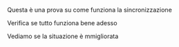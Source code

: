 Questa è una prova su come funziona la sincronizzazione

Verifica se tutto funziona bene adesso

Vediamo se la situazione è mmigliorata

